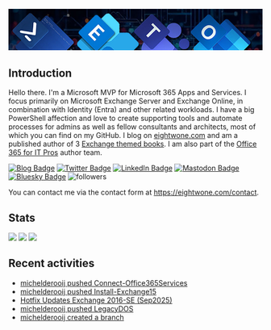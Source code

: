 ![Banner](assets/Metro_v6_Banner_GitHub.jpg)

## Introduction
Hello there. I'm a Microsoft MVP for Microsoft 365 Apps and Services. I focus primarily on Microsoft Exchange Server and Exchange Online, 
in combination with Identity (Entra) and other related workloads. I have a big PowerShell affection and love to create supporting tools
and automate processes for admins as well as fellow consultants and architects, most of which you can find on my GitHub.
I blog on <a href="https://eightwone.com">eightwone.com</a> and am a published author of 3 <a href="https://link.springer.com/book/10.1007/978-1-4842-9591-5">Exchange themed books</a>.
I am also part of the <a href="https://o365itpros.gumroad.com/l/O365IT">Office 365 for IT Pros</a> author team.

<a href="https://eightwone.com"><img src="https://img.shields.io/badge/-Blog-blue?style=for-the-badge&logo=wordpress&logoColor=white" alt="Blog Badge"/></a>
<a href="https://twitter.com/mderooij"><img src="https://img.shields.io/badge/Twitter-blue?style=for-the-badge&logo=twitter&logoColor=white" alt="Twitter Badge"/></a>
<a href="https://nl.linkedin.com/in/michelderooij"><img src="https://img.shields.io/badge/LinkedIn-blue?style=for-the-badge&logo=linkedin&logoColor=white" alt="LinkedIn Badge"/></a>
<a rel="me" href="https://mastodon.cloud/@mderooij"><img src="https://img.shields.io/badge/-Mastodon-blueviolet?style=for-the-badge&logo=mastodon&logoColor=white" alt="Mastodon Badge"/></a>
<a rel="me" href="https://bsky.app/profile/eightwone.com"><img src="https://img.shields.io/badge/-Bluesky-blueviolet?style=for-the-badge&logo=bluesky&logoColor=white" alt="Bluesky Badge"/></a>
<img alt="followers" title="Follow me on Github" src="https://img.shields.io/github/followers/michelderooij?color=236ad3&style=for-the-badge&logo=github&label=Follow"/>

You can contact me via the contact form at https://eightwone.com/contact.

## Stats
![](http://github-profile-summary-cards.vercel.app/api/cards/stats?username=michelderooij&theme=dark) ![](http://github-profile-summary-cards.vercel.app/api/cards/productive-time?username=michelderooij&theme=dark&utcOffset=1) ![](http://github-profile-summary-cards.vercel.app/api/cards/profile-details?username=michelderooij&theme=dark) 

## Recent activities
<!-- LATESTACTIVITY:START -->
- [michelderooij pushed Connect-Office365Services](https://github.com/michelderooij/Connect-Office365Services/compare/922e247d22...e322733fc2)
- [michelderooij pushed Install-Exchange15](https://github.com/michelderooij/Install-Exchange15/compare/ea9f3586c9...4b68c3ba4b)
- [Hotfix Updates Exchange 2016-SE &lpar;Sep2025&rpar;](https://eightwone.com/2025/09/08/hotfix-updates-exchange-2016-se-sep2025/)
- [michelderooij pushed LegacyDOS](https://github.com/michelderooij/LegacyDOS/compare/080b194fd4...102d3598a8)
- [michelderooij created a branch](https://github.com/michelderooij/LegacyDOS/compare/0000000000...0ed36952f8)
<!-- LATESTACTIVITY:END -->
